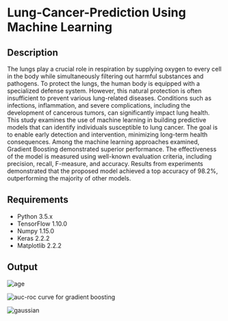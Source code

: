# Lung-Cancer-Prediction Using Machine Learning

## Description
The lungs play a crucial role in respiration by supplying oxygen to every cell in the body while simultaneously filtering out harmful substances and pathogens. To protect the lungs, the human body is equipped with a specialized defense system. However, this natural protection is often insufficient to prevent various lung-related diseases. Conditions such as infections, inflammation, and severe complications, including the development of cancerous tumors, can significantly impact lung health. This study examines the use of machine learning in building predictive models that can identify individuals susceptible to lung cancer. The goal is to enable early detection and intervention, minimizing long-term health consequences. Among the machine learning approaches examined, Gradient Boosting demonstrated superior performance. The effectiveness of the model is measured using well-known evaluation criteria, including precision, recall, F-measure, and accuracy. Results from experiments demonstrated that the proposed model achieved a top accuracy of 98.2%, outperforming the majority of other models.

## Requirements
* Python 3.5.x
* TensorFlow 1.10.0
* Numpy 1.15.0
* Keras 2.2.2
* Matplotlib 2.2.2

## Output
![age](https://github.com/user-attachments/assets/c512acfc-cbb6-415c-bf82-854add11da71)

![auc-roc curve for gradient boosting](https://github.com/user-attachments/assets/5c90c7ce-0baf-484e-8ef7-29e6ea8537c7)


![gaussian](https://github.com/user-attachments/assets/1cce00a5-950e-4752-b4d6-9fe071b4e3ff)

